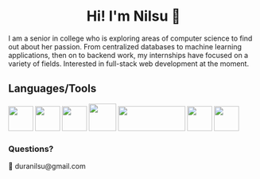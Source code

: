 <h1 align="center">
  Hi! I'm Nilsu 🙌
</h1>

<p> I am a senior in college who is exploring areas of computer science to find out about her passion. From centralized databases to machine learning applications, then on to backend work, my internships have focused on a variety of fields. Interested in full-stack web development at the moment. </p>

<div class="row">
  <h2> Languages/Tools </h2>
    <img src="https://user-images.githubusercontent.com/72361617/227005512-c5a60709-146c-4d24-874c-a264bc70debc.png" width="50" height="50">
    <img src="https://user-images.githubusercontent.com/72361617/227006732-8abae753-a73b-4654-8b91-f17123a26283.png" width="50" height="50">
    <img src="https://user-images.githubusercontent.com/72361617/227007458-df5de38f-05ce-41e9-8f57-8c151d6cf23e.png" width="50" height="50">
    <img src="https://user-images.githubusercontent.com/72361617/227017335-43c06106-b24b-47be-9b0d-66e17d4c3996.png" width="55" height="55">
    <img src="https://user-images.githubusercontent.com/72361617/227012964-d7d5dacc-1ed0-40d6-9e6a-bddbedcd4781.png" width="135" height="50">
    <img src="https://user-images.githubusercontent.com/72361617/227016250-2d9199ad-de6c-493d-9a90-20e14e7b791d.svg" width="50" height="50">
    <img src="https://user-images.githubusercontent.com/72361617/227016993-3ae183f1-f6d0-4fb4-899c-10392ac5ee24.png" width="50" height="50">



</div>


<h3> Questions? </h3>
📨 duranilsu@gmail.com

